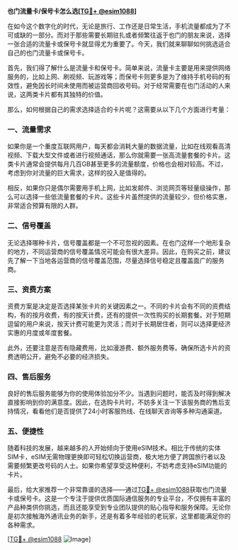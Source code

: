 **也门流量卡/保号卡怎么选[[TG💪+ @esim1088](https://t.me/s/esim1088)]**

在如今这个数字化的时代，无论是旅行、工作还是日常生活，手机流量都成为了不可或缺的一部分。而对于那些需要长期驻扎或者频繁往返于也门的朋友来说，选择一张合适的流量卡或保号卡就显得尤为重要了。今天，我们就来聊聊如何挑选适合自己的也门流量卡或保号卡。

首先，我们得了解什么是流量卡和保号卡。简单来说，流量卡主要是用来提供网络服务的，比如上网、刷视频、玩游戏等；而保号卡则更多是为了维持手机号码的有效性，避免因长时间未使用而被运营商回收号码。对于经常需要在也门活动的人来说，这两类卡片都有其独特的价值。

那么，如何根据自己的需求选择适合的卡片呢？这需要从以下几个方面进行考量：

### 一、流量需求

如果你是一个重度互联网用户，每天都会消耗大量的数据流量，比如在线观看高清视频、下载大型文件或者进行视频通话，那么你就需要一张高流量套餐的卡片。这类卡片通常会提供每月几百GB甚至更多的流量额度，价格也会相对较高。不过，考虑到你对流量的巨大需求，这样的投入是值得的。

相反，如果你只是偶尔需要用手机上网，比如发邮件、浏览网页等轻量级操作，那么可以选择一些低流量套餐的卡片。这些卡片虽然提供的流量较少，但价格实惠，非常适合预算有限的人群。

### 二、信号覆盖

无论选择哪种卡片，信号覆盖都是一个不可忽视的因素。在也门这样一个地形复杂的地方，不同运营商的信号覆盖情况可能会有很大差异。因此，在购买之前，建议先了解一下当地各运营商的信号覆盖范围，尽量选择信号稳定且覆盖面广的服务商。

### 三、资费方案

资费方案是决定是否选择某张卡片的关键因素之一。不同的卡片会有不同的资费结构，有的按月收费，有的按天计费，还有的提供一次性购买的长期套餐。对于短期逗留的用户来说，按天计费可能更为灵活；而对于长期居住者，则可以选择更经济实惠的月度或年度套餐。

此外，还要注意是否有隐藏费用，比如漫游费、额外服务费等。确保所选卡片的资费透明公开，避免不必要的经济损失。

### 四、售后服务

良好的售后服务能够为你的使用体验加分不少。当遇到问题时，能否及时得到解决直接影响到你的满意度。因此，在选购卡片时，不妨多关注一下该服务商的售后支持情况，看看他们是否提供了24小时客服热线、在线聊天咨询等多种沟通渠道。

### 五、便捷性

随着科技的发展，越来越多的人开始倾向于使用eSIM技术。相比于传统的实体SIM卡，eSIM无需物理更换即可轻松切换运营商，极大地方便了跨国旅行者以及需要频繁更改号码的人士。如果你希望享受这种便利，不妨考虑支持eSIM功能的卡片。

最后，给大家推荐一个非常靠谱的选择——通过[TG💪+ @esim1088](https://t.me/s/esim1088)获取也门流量卡或保号卡。这是一个专注于提供优质国际通信服务的专业平台，不仅拥有丰富的产品种类供你挑选，而且还能享受到专业团队提供的贴心指导和服务保障。无论你是初次接触海外通讯业务的新手，还是有着多年经验的老玩家，这里都能满足你的各种需求。

[[TG💪+ @esim1088](https://t.me/s/esim1088) ![Image](https://i.postimg.cc/4NQfJmqS/Snipaste-2025-05-13-00-14-12.png)]